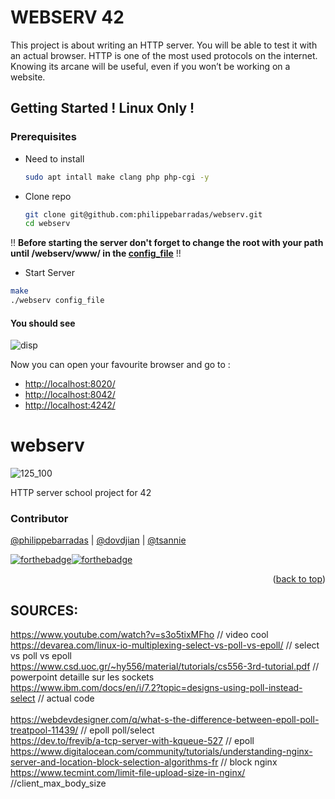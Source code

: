 <div id="top"></div>

# WEBSERV 42

This project is about writing an HTTP server.
You will be able to test it with an actual browser.
HTTP is one of the most used protocols on the internet.
Knowing its arcane will be useful, even if you won’t be working on a website.

## Getting Started ! Linux Only !

### Prerequisites

* Need to install
  ```sh
  sudo apt intall make clang php php-cgi -y
  ```
* Clone repo
  ```sh
  git clone git@github.com:philippebarradas/webserv.git
  cd webserv
  ```
  

!! __Before starting the server don't forget to change the root with your path until /webserv/www/ in the [config_file](https://github.com/philippebarradas/webserv/blob/main/config_file)__ !!

 * Start Server
  ```sh
  make
  ./webserv config_file
  ```
  
 #### You should see 
 
![disp](https://user-images.githubusercontent.com/52048966/159254512-d298cb20-7b28-4b81-974b-593b0e8992c0.png)

Now you can open your favourite browser and go to :
* [http://localhost:8020/](http://localhost:8020/)
* [http://localhost:8042/](http://localhost:8042/)
* [http://localhost:4242/](http://localhost:4242/)


# webserv
![125_100](https://user-images.githubusercontent.com/52048966/159252369-07c47c3c-c39e-4f4a-8ddc-5b6fdcaf359d.png)
 
HTTP server school project for 42

### Contributor

[@philippebarradas](https://github.com/philippebarradas) |
[@dovdjian](https://github.com/dovdjian) |
[@tsannie](https://github.com/tsannie)

[![forthebadge](https://forthebadge.com/images/badges/made-with-c-plus-plus.svg)](https://forthebadge.com)[![forthebadge](https://forthebadge.com/images/badges/powered-by-coffee.svg)](https://forthebadge.com)

<p align="right">(<a href="#top">back to top</a>)</p>

## SOURCES:

https://www.youtube.com/watch?v=s3o5tixMFho	// video cool\
https://devarea.com/linux-io-multiplexing-select-vs-poll-vs-epoll/ // select vs poll vs epoll\
https://www.csd.uoc.gr/~hy556/material/tutorials/cs556-3rd-tutorial.pdf // powerpoint detaille sur les sockets\
https://www.ibm.com/docs/en/i/7.2?topic=designs-using-poll-instead-select // actual code\
\
https://webdevdesigner.com/q/what-s-the-difference-between-epoll-poll-treatpool-11439/ // epoll poll/select\
https://dev.to/frevib/a-tcp-server-with-kqueue-527 // epoll\
https://www.digitalocean.com/community/tutorials/understanding-nginx-server-and-location-block-selection-algorithms-fr	// block nginx\
https://www.tecmint.com/limit-file-upload-size-in-nginx/	//client_max_body_size

